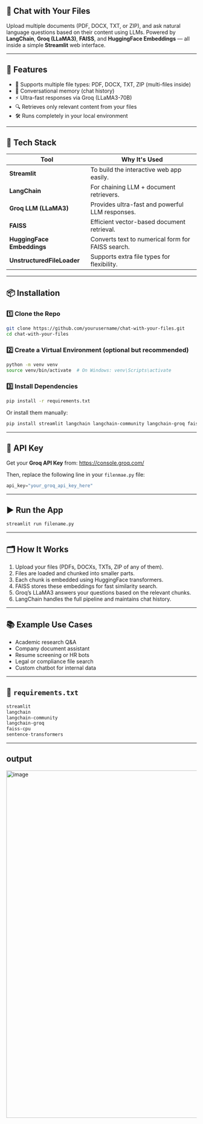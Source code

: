## 🧠 Chat with Your Files

Upload multiple documents (PDF, DOCX, TXT, or ZIP), and ask natural language questions based on their content using LLMs. Powered by **LangChain**, **Groq (LLaMA3)**, **FAISS**, and **HuggingFace Embeddings** — all inside a simple **Streamlit** web interface.

---
## 🚀 Features

- 🧾 Supports multiple file types: PDF, DOCX, TXT, ZIP (multi-files inside)
- 🧠 Conversational memory (chat history)
- ⚡ Ultra-fast responses via Groq (LLaMA3-70B)
- 🔍 Retrieves only relevant content from your files
- 🛠️ Runs completely in your local environment

---

## 🧰 Tech Stack

| Tool           | Why It's Used |
|----------------|---------------|
| **Streamlit**  | To build the interactive web app easily. |
| **LangChain**  | For chaining LLM + document retrievers. |
| **Groq LLM (LLaMA3)** | Provides ultra-fast and powerful LLM responses. |
| **FAISS**      | Efficient vector-based document retrieval. |
| **HuggingFace Embeddings** | Converts text to numerical form for FAISS search. |
| **UnstructuredFileLoader** | Supports extra file types for flexibility. |

---

## 📦 Installation

### 1️⃣ Clone the Repo

```bash
git clone https://github.com/yourusername/chat-with-your-files.git
cd chat-with-your-files
```

### 2️⃣ Create a Virtual Environment (optional but recommended)

```bash
python -m venv venv
source venv/bin/activate  # On Windows: venv\Scripts\activate
```

### 3️⃣ Install Dependencies

```bash
pip install -r requirements.txt
```

Or install them manually:

```bash
pip install streamlit langchain langchain-community langchain-groq faiss-cpu sentence-transformers
```

---

## 🔐 API Key

Get your **Groq API Key** from: https://console.groq.com/

Then, replace the following line in your `filenmae.py` file:

```python
api_key="your_groq_api_key_here"
```

---

## ▶️ Run the App

```bash
streamlit run filename.py
```

---

## 🗂️ How It Works

1. Upload your files (PDFs, DOCXs, TXTs, ZIP of any of them).
2. Files are loaded and chunked into smaller parts.
3. Each chunk is embedded using HuggingFace transformers.
4. FAISS stores these embeddings for fast similarity search.
5. Groq’s LLaMA3 answers your questions based on the relevant chunks.
6. LangChain handles the full pipeline and maintains chat history.

---

## 📚 Example Use Cases

- Academic research Q&A
- Company document assistant
- Resume screening or HR bots
- Legal or compliance file search
- Custom chatbot for internal data

---

## 📄 `requirements.txt`

```txt
streamlit
langchain
langchain-community
langchain-groq
faiss-cpu
sentence-transformers
```
---
##  output

<img width="919" alt="image" src="https://github.com/user-attachments/assets/4605fe73-08cc-447c-bb58-03e546b1d2b9" />
